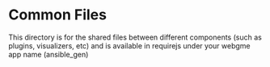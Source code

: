 # Common Files
This directory is for the shared files between different components (such as plugins, visualizers, etc) and is available in requirejs under your webgme app name (ansible_gen)
